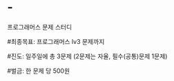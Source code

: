 # -
프로그래머스 문제 스터디

#최종목표: 프로그래머스 lv3 문제까지

#진도: 일주일에 총 3문제 (2문제는 자율, 필수(공통)문제 1문제)

#벌금: 한 문제 당 500원

